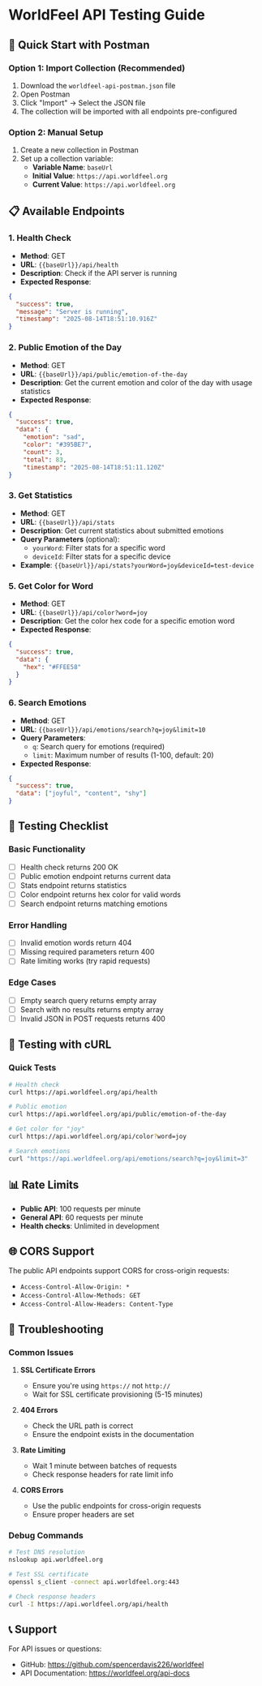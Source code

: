 # WorldFeel API Testing Guide

## 🚀 Quick Start with Postman

### Option 1: Import Collection (Recommended)

1. Download the `worldfeel-api-postman.json` file
2. Open Postman
3. Click "Import" → Select the JSON file
4. The collection will be imported with all endpoints pre-configured

### Option 2: Manual Setup

1. Create a new collection in Postman
2. Set up a collection variable:
   - **Variable Name**: `baseUrl`
   - **Initial Value**: `https://api.worldfeel.org`
   - **Current Value**: `https://api.worldfeel.org`

## 📋 Available Endpoints

### 1. Health Check

- **Method**: GET
- **URL**: `{{baseUrl}}/api/health`
- **Description**: Check if the API server is running
- **Expected Response**:

```json
{
  "success": true,
  "message": "Server is running",
  "timestamp": "2025-08-14T18:51:10.916Z"
}
```

### 2. Public Emotion of the Day

- **Method**: GET
- **URL**: `{{baseUrl}}/api/public/emotion-of-the-day`
- **Description**: Get the current emotion and color of the day with usage statistics
- **Expected Response**:

```json
{
  "success": true,
  "data": {
    "emotion": "sad",
    "color": "#395BE7",
    "count": 3,
    "total": 83,
    "timestamp": "2025-08-14T18:51:11.120Z"
}
```

### 3. Get Statistics

- **Method**: GET
- **URL**: `{{baseUrl}}/api/stats`
- **Description**: Get current statistics about submitted emotions
- **Query Parameters** (optional):
  - `yourWord`: Filter stats for a specific word
  - `deviceId`: Filter stats for a specific device
- **Example**: `{{baseUrl}}/api/stats?yourWord=joy&deviceId=test-device`



### 5. Get Color for Word

- **Method**: GET
- **URL**: `{{baseUrl}}/api/color?word=joy`
- **Description**: Get the color hex code for a specific emotion word
- **Expected Response**:

```json
{
  "success": true,
  "data": {
    "hex": "#FFEE58"
  }
}
```

### 6. Search Emotions

- **Method**: GET
- **URL**: `{{baseUrl}}/api/emotions/search?q=joy&limit=10`
- **Query Parameters**:
  - `q`: Search query for emotions (required)
  - `limit`: Maximum number of results (1-100, default: 20)
- **Expected Response**:

```json
{
  "success": true,
  "data": ["joyful", "content", "shy"]
}
```



## 🧪 Testing Checklist

### Basic Functionality

- [ ] Health check returns 200 OK
- [ ] Public emotion endpoint returns current data
- [ ] Stats endpoint returns statistics
- [ ] Color endpoint returns hex color for valid words
- [ ] Search endpoint returns matching emotions

### Error Handling

- [ ] Invalid emotion words return 404
- [ ] Missing required parameters return 400
- [ ] Rate limiting works (try rapid requests)

### Edge Cases

- [ ] Empty search query returns empty array
- [ ] Search with no results returns empty array
- [ ] Invalid JSON in POST requests returns 400

## 🔧 Testing with cURL

### Quick Tests

```bash
# Health check
curl https://api.worldfeel.org/api/health

# Public emotion
curl https://api.worldfeel.org/api/public/emotion-of-the-day

# Get color for "joy"
curl https://api.worldfeel.org/api/color?word=joy

# Search emotions
curl "https://api.worldfeel.org/api/emotions/search?q=joy&limit=3"


```

## 📊 Rate Limits

- **Public API**: 100 requests per minute
- **General API**: 60 requests per minute
- **Health checks**: Unlimited in development

## 🌐 CORS Support

The public API endpoints support CORS for cross-origin requests:

- `Access-Control-Allow-Origin: *`
- `Access-Control-Allow-Methods: GET`
- `Access-Control-Allow-Headers: Content-Type`

## 🐛 Troubleshooting

### Common Issues

1. **SSL Certificate Errors**
   - Ensure you're using `https://` not `http://`
   - Wait for SSL certificate provisioning (5-15 minutes)

2. **404 Errors**
   - Check the URL path is correct
   - Ensure the endpoint exists in the documentation

3. **Rate Limiting**
   - Wait 1 minute between batches of requests
   - Check response headers for rate limit info

4. **CORS Errors**
   - Use the public endpoints for cross-origin requests
   - Ensure proper headers are set

### Debug Commands

```bash
# Test DNS resolution
nslookup api.worldfeel.org

# Test SSL certificate
openssl s_client -connect api.worldfeel.org:443

# Check response headers
curl -I https://api.worldfeel.org/api/health
```

## 📞 Support

For API issues or questions:

- GitHub: https://github.com/spencerdavis226/worldfeel
- API Documentation: https://worldfeel.org/api-docs

